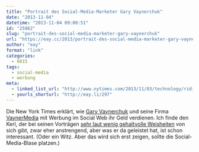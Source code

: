 ```yaml
---
title: "Portrait des Social-Media-Marketer Gary Vaynerchuk"
date: "2013-11-04"
datetime: "2013-11-04 09:00:51"
id: "25862"
slug: "portrait-des-social-media-marketer-gary-vaynerchuk"
url: "https://eay.cc/2013/portrait-des-social-media-marketer-gary-vaynerchuk/"
author: "eay"
format: "link"
categories:
  - 0815
tags:
  - social-media
  - werbung
meta:
  - linked_list_url: "http://www.nytimes.com/2013/11/03/technology/riding-the-hashtag-in-social-media-marketing.html"
  - yourls_shorturl: "http://eay.li/297"
---
```


Die New York Times erklärt, wie [Gary Vaynerchuk](http://www.garyvaynerchuk.com/) und seine Firma [VaynerMedia](http://vaynermedia.com/) mit Werbung im Social Web ihr Geld verdienen. Ich finde den Kerl, der bei seinen Vorträgen [sehr laut wenig gehaltvolle Weisheiten](https://www.youtube.com/watch?v=EhqZ0RU95d4) von sich gibt, zwar eher anstrengend, aber was er da geleistet hat, ist schon interessant. (Oder ein Witz. Aber das wird sich erst zeigen, sollte die Social-Media-Blase platzen.)
